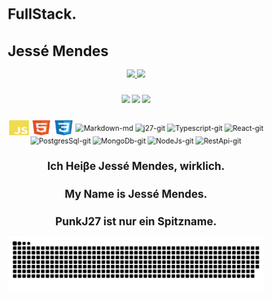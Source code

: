 # FullStack.
# Jessé Mendes 

<div align="center">
  
  <a href="https://github.com/J27mendes">
  <img height="180em" src="https://github-readme-stats.vercel.app/api?username=J27mendes&show_icons=true&theme=light&include_all_commits=true&count_private=true"/>
  <img height="180em" src="https://github-readme-stats.vercel.app/api/top-langs/?username=J27mendes&layout=compact&langs_count=16&theme=light"/>
<div align="center">
  <br>

  <a href="https://www.instagram.com/punkj27/" target="_blank"><img src="https://img.shields.io/badge/-Instagram-%23E4405F?style=for-the-badge&logo=instagram&logoColor=white"></a>
  <a href = "mailto: mendes_j27@hotmail.com"><img src="https://img.shields.io/badge/-hotmail-%23333?style=for-the-badge&logo=hotmail&logoColor=white"></a>
  <a href="https://www.linkedin.com/in/jess%C3%A9-mendes-3933841ab/" target="_blank"><img src="https://img.shields.io/badge/-LinkedIn-%230077B5?style=for-the-badge&logo=linkedin&logoColor=white"></a>
</div>
<div "style="display: inline_block;"><br>
  <img align="center" alt="Js" height="30" width="40" src="https://raw.githubusercontent.com/devicons/devicon/master/icons/javascript/javascript-plain.svg">
  <img align="center" alt="HTML" height="30" width="40" src="https://raw.githubusercontent.com/devicons/devicon/master/icons/html5/html5-original.svg">
  <img align="center" alt="CSS" height="30" width="40" src="https://raw.githubusercontent.com/devicons/devicon/master/icons/css3/css3-original.svg">
  <img align="center" alt="Markdown-md" height="30" width="40" src="https://cdn.icon-icons.com/icons2/2389/PNG/512/markdown_logo_icon_145085.png">                                         <img align="center" alt="j27-git" height="30" width="40" src="https://victoriakallsen.files.wordpress.com/2018/08/git-icon-1788c.png">
  <img align="center" alt="Typescript-git" height="30" width="40" src="https://w7.pngwing.com/pngs/915/519/png-transparent-typescript-hd-logo-thumbnail.png">
  <img align="center" alt="React-git" height="30" width="40" src="https://cdn.freebiesupply.com/logos/large/2x/react-1-logo-png-transparent.png">
  <img align="center" alt="PostgresSql-git" height="30" width="40" src="https://w7.pngwing.com/pngs/657/27/png-transparent-postgresql-original-wordmark-logo-icon-thumbnail.png">
  <img align="center" alt="MongoDb-git" height="30" width="40" src="https://w7.pngwing.com/pngs/956/695/png-transparent-mongodb-original-wordmark-logo-icon-thumbnail.png">
   <img align="center" alt="NodeJs-git" height="30" width="40" src="https://e7.pngegg.com/pngimages/306/37/png-clipart-node-js-logo-node-js-javascript-web-application-express-js-computer-software-others-miscellaneous-text.png">
    <img align="center" alt="RestApi-git" height="30" width="40" src="https://encrypted-tbn0.gstatic.com/images?q=tbn:ANd9GcSLlZcu3lLpsEreY4lB3grvR-u5h0qB7c-a1rgLWAUEEIL6fTqkZsbof7jKiC277UPO4V0&usqp=CAU">
</div>

## Ich Heiβe Jessé Mendes, wirklich. 
## My Name is Jessé Mendes.
## PunkJ27 ist nur ein Spitzname.
  ![Snake animation](https://github.com/J27mendes/J27mendes/blob/main/github-contribution-grid-snake.svg)
</div>
